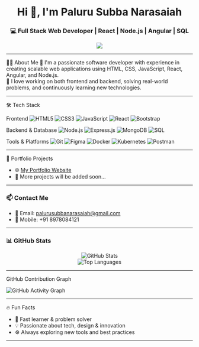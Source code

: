 <h1 align="center">Hi 👋, I'm Paluru Subba Narasaiah</h1>
<h3 align="center">💻 Full Stack Web Developer | React | Node.js | Angular | SQL</h3>

<p align="center">
  <a href="mailto:palurusubbanarasaiah@gmail.com"><img src="https://img.shields.io/badge/email-D14836?style=for-the-badge&logo=gmail&logoColor=white" /></a>
  <!-- Add LinkedIn or other social links below when available -->
</p>

---

👨‍💻 About Me
🌟 I'm a passionate software developer with experience in creating scalable web applications using HTML, CSS, JavaScript, React, Angular, and Node.js.  
🚀 I love working on both frontend and backend, solving real-world problems, and continuously learning new technologies.

---

🛠️ Tech Stack

Frontend
![HTML5](https://img.shields.io/badge/-HTML5-E34F26?style=flat&logo=html5&logoColor=white)
![CSS3](https://img.shields.io/badge/-CSS3-1572B6?style=flat&logo=css3)
![JavaScript](https://img.shields.io/badge/-JavaScript-F7DF1E?style=flat&logo=javascript&logoColor=black)
![React](https://img.shields.io/badge/-React-61DAFB?style=flat&logo=react)
![Bootstrap](https://img.shields.io/badge/-Bootstrap-7952B3?style=flat&logo=bootstrap)

Backend & Database
![Node.js](https://img.shields.io/badge/-Node.js-339933?style=flat&logo=node.js&logoColor=white)
![Express.js](https://img.shields.io/badge/-Express.js-000000?style=flat&logo=express&logoColor=white)
![MongoDB](https://img.shields.io/badge/-MongoDB-47A248?style=flat&logo=mongodb)
![SQL](https://img.shields.io/badge/-SQL-4479A1?style=flat&logo=postgresql&logoColor=white)

Tools & Platforms
![Git](https://img.shields.io/badge/-Git-F05032?style=flat&logo=git&logoColor=white)
![Figma](https://img.shields.io/badge/-Figma-F24E1E?style=flat&logo=figma&logoColor=white)
![Docker](https://img.shields.io/badge/-Docker-2496ED?style=flat&logo=docker&logoColor=white)
![Kubernetes](https://img.shields.io/badge/-Kubernetes-326CE5?style=flat&logo=kubernetes&logoColor=white)
![Postman](https://img.shields.io/badge/-Postman-FF6C37?style=flat&logo=postman&logoColor=white)

---

🚀 Portfolio Projects
- 🌐 [My Portfolio Website](https://github.com/PaluruSubbaNarasaiah/myprortfolio.git)
- 📁 More projects will be added soon...

---

### 📫 Contact Me
- 📧 Email: palurusubbanarasaiah@gmail.com
- 📱 Mobile: +91 8978084121

---

### 📊 GitHub Stats

<p align="center">
  <img src="https://github-readme-stats.vercel.app/api?username=PaluruSubbaNarasaiah&show_icons=true&theme=tokyonight" alt="GitHub Stats" />
  <br />
  <img src="https://github-readme-stats.vercel.app/api/top-langs/?username=PaluruSubbaNarasaiah&layout=compact&theme=tokyonight" alt="Top Languages" />
</p>

---

GitHub Contribution Graph

![GitHub Activity Graph](https://github-readme-activity-graph.vercel.app/graph?username=PaluruSubbaNarasaiah&theme=tokyo-night)

---

🔥 Fun Facts
- 🎯 Fast learner & problem solver
- 💡 Passionate about tech, design & innovation
- ⚙️ Always exploring new tools and best practices

---
